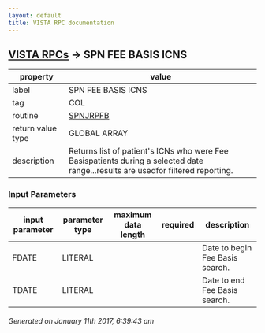 ```yaml
---
layout: default
title: VISTA RPC documentation
---
```




## [VISTA RPCs](TableOfContent.md) &#8594; SPN FEE BASIS ICNS 

 property | value 
--- | --- 
 label | SPN FEE BASIS ICNS
 tag | COL
 routine | [SPNJRPFB](http://code.osehra.org/dox/Routine_SPNJRPFB_source.html)
 return value type | GLOBAL ARRAY
 description | Returns list of patient's ICNs who were Fee Basispatients during a selected date range...results are usedfor filtered reporting.

### Input Parameters

| input parameter | parameter type | maximum data length | required | description | 
| --- | --- | --- | --- | --- | 
| FDATE | LITERAL |  |  | Date to begin Fee Basis search. | 
| TDATE | LITERAL |  |  | Date to end Fee Basis search. | 




 ###### Generated on January 11th 2017, 6:39:43 am